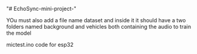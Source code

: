 "# EchoSync-mini-project-" 

YOu must also add a file name dataset and inside it it should have a two folders named background and vehicles both containing the audio to train the model


mictest.ino code for esp32
